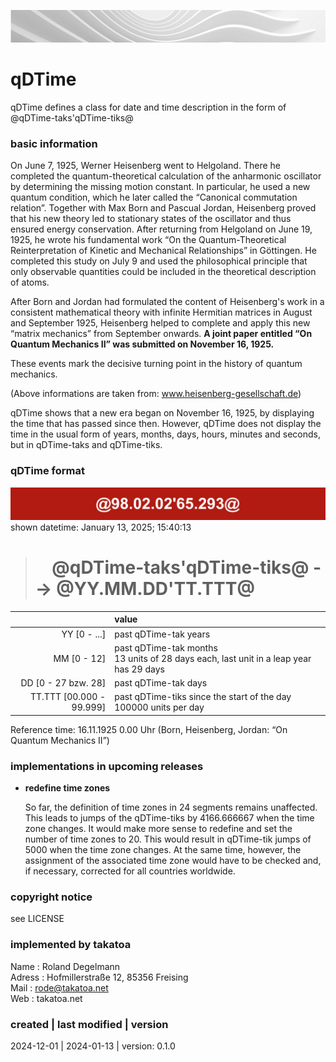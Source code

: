 ![...](takatoa_head-img_1920-200.jpg)

# qDTime

   qDTime defines a class for date and time description in the form of @qDTime-taks'qDTime-tiks@ 

### basic information

   On June 7, 1925, Werner Heisenberg went to Helgoland. There he completed the quantum-theoretical calculation of the anharmonic oscillator by determining the missing motion constant. In particular, he used a new quantum condition, which he later called the “Canonical commutation relation”. Together with Max Born and Pascual Jordan, Heisenberg proved that his new theory led to stationary states of the oscillator and thus ensured energy conservation. After returning from Helgoland on June 19, 1925, he wrote his fundamental work “On the Quantum-Theoretical Reinterpretation of Kinetic and Mechanical Relationships” in Göttingen. He completed this study on July 9 and used the philosophical principle that only observable quantities could be included in the theoretical description of atoms. 

   After Born and Jordan had formulated the content of Heisenberg's work in a consistent mathematical theory with infinite Hermitian matrices in August and September 1925, Heisenberg helped to complete and apply this new “matrix mechanics” from September onwards. __A joint paper entitled “On Quantum Mechanics II” was submitted on November 16, 1925.__

   These events mark the decisive turning point in the history of quantum mechanics.

   (Above informations are taken from: www.heisenberg-gesellschaft.de)

   qDTime shows that a new era began on November 16, 1925, by displaying the time that has passed since then. However, qDTime does not display the time in the usual form of years, months, days, hours, minutes and seconds, but in qDTime-taks and qDTime-tiks.

### qDTime format

![...](qDTime_img_1920-200.jpg)
shown datetime: January 13, 2025; 15:40:13
># &nbsp;&nbsp;&nbsp;&nbsp;@qDTime-taks'qDTime-tiks@ --> @YY.MM.DD'TT.TTT@

   | &nbsp; | value |
   | ---: | :----------- |
   | YY [0 - ...] | past qDTime-tak years |
   | MM [0 - 12]  | past qDTime-tak months </br>13 units of 28 days each, last unit in a leap year has 29 days |
   | DD  [0 - 27 bzw. 28] | past qDTime-tak days |
   | TT.TTT [00.000 - 99.999] | past qDTime-tiks since the start of the day 100000 units per day |
 
   Reference time: 16.11.1925 0.00 Uhr (Born, Heisenberg, Jordan: “On Quantum Mechanics II”)

### implementations in upcoming releases

- __redefine time zones__

    So far, the definition of time zones in 24 segments remains unaffected. This leads to jumps of the qDTime-tiks by 4166.666667 when the time zone changes. 
    It would make more sense to redefine and set the number of time zones to 20. This would result in qDTime-tik jumps of 5000 when the time zone changes. 
    At the same time, however, the assignment of the associated time zone would have to be checked and, if necessary, corrected for all countries worldwide.

### copyright notice 

   see LICENSE

### implemented by takatoa
    
   Name      : Roland Degelmann  
   Adress    : Hofmillerstraße 12, 85356 Freising   
   Mail      : rode@takatoa.net</br>
   Web       : takatoa.net
 
### created | last modified | version

   2024-12-01 | 2024-01-13 | version: 0.1.0


